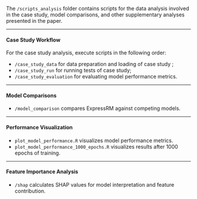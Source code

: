 

The  `/scripts_analysis` folder contains scripts for the data analysis involved in the case study, model comparisons, and other supplementary analyses presented in the paper.

---

#### **Case Study Workflow**  
For the case study analysis, execute scripts in the following order:  
- `/case_study_data` for data preparation and loading of case study ; 
- `/case_study_run` for running tests of case study;
- `/case_study_evaluation` for evaluating model performance metrics.

---
#### **Model Comparisons**  
- `/model_comparison` compares ExpressRM against competing models.  
---

#### **Performance Visualization**  
- `plot_model_performance.R` visualizes model performance metrics.
- `plot_model_performance_1000_epochs.R` visualizes results after 1000 epochs of training.
---

#### **Feature Importance Analysis**  
- `/shap` calculates SHAP values for model interpretation and feature contribution.
